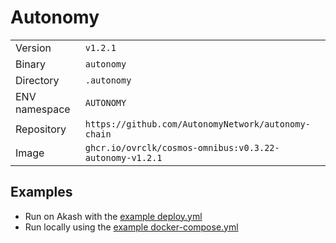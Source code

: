 # Autonomy

| | |
|---|---|
|Version|`v1.2.1`|
|Binary|`autonomy`|
|Directory|`.autonomy`|
|ENV namespace|`AUTONOMY`|
|Repository|`https://github.com/AutonomyNetwork/autonomy-chain`|
|Image|`ghcr.io/ovrclk/cosmos-omnibus:v0.3.22-autonomy-v1.2.1`|

## Examples

- Run on Akash with the [example deploy.yml](./deploy.yml)
- Run locally using the [example docker-compose.yml](./docker-compose.yml)